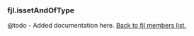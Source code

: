 ### fjl.issetAndOfType
@todo - Added documentation here.
[Back to fjl members list.](#fjl-members-list)
